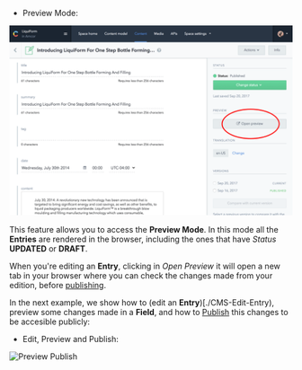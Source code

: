 - Preview Mode:

![Preview Mode](./images/openPreview.png)

This feature allows you to access the **Preview Mode**. In this mode all the **Entries** are rendered in the browser, including the ones that have _Status_ **UPDATED** or **DRAFT**. 

When you're editing an **Entry**, clicking in _Open Preview_ it will open a new tab in your browser where you can check the changes made from your edition, before [publishing](./CMS-Publish-Entry). 

In the next example, we show how to (edit an **Entry**)[./CMS-Edit-Entry), preview some changes made in a **Field**, and how to [Publish](./CMS-Publish-Entry) this changes to be accesible publicly:

- Edit, Preview and Publish:

![Preview Publish](./videos/previewPublish.gif)